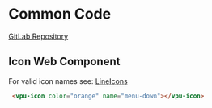 # Common Code

[GitLab Repository](https://gitlab.tugraz.at/VPU/WebComponents/Common)

## Icon Web Component

For valid icon names see: [LineIcons](https://lineicons.com/icons/)

```html
 <vpu-icon color="orange" name="menu-down"></vpu-icon>
```

